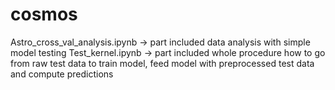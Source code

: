 # cosmos
Astro_cross_val_analysis.ipynb -> part included data analysis with simple model testing
Test_kernel.ipynb -> part included whole procedure how to go from raw test data to train model, feed model with preprocessed test data and compute predictions
